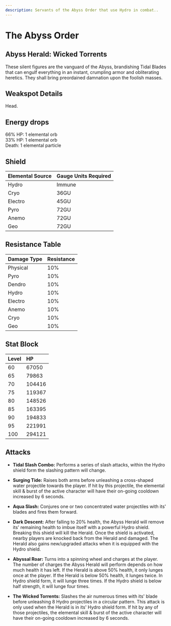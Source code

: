 ```yaml
---
description: Servants of the Abyss Order that use Hydro in combat..
---
```


# The Abyss Order

## Abyss Herald: Wicked Torrents

These silent figures are the vanguard of the Abyss, brandishing Tidal Blades that can engulf everything in an instant, crumpling armor and obliterating heretics. They shall bring preordained damnation upon the foolish masses.

## Weakspot Details

Head.  

## Energy drops

66% HP: 1 elemental orb  
33% HP: 1 elemental orb  
Death: 1 elemental particle  

## Shield 

| Elemental Source | Gauge Units Required |
| :--- | :--- |
| Hydro | Immune |
| Cryo | 36GU |
| Electro | 45GU |
| Pyro | 72GU |
| Anemo | 72GU |
| Geo | 72GU |

## Resistance Table

| Damage Type | Resistance |
| :--- | :--- |
| Physical | 10% |
| Pyro | 10% |
| Dendro | 10% |
| Hydro | 10% |
| Electro | 10% |
| Anemo | 10% |
| Cryo | 10% |
| Geo | 10% |

## Stat Block

| Level | HP |
| :--- | :--- |
| 60 | 67050 |
| 65 | 79863 |
| 70 | 104416 |
| 75 | 119367 |
| 80 | 148526 |
| 85 | 163395 |
| 90 | 194833 |
| 95 | 221991 |
| 100 | 294121 |

## Attacks  
* **Tidal Slash Combo:** Performs a series of slash attacks, within the Hydro shield form the slashing pattern will change.  

* **Surging Tide:** Raises both arms before unleashing a cross-shaped water projectile towards the player. If hit by this projectile, the elemental skill & burst of the active character will have their on-going cooldown increased by 6 seconds.

* **Aqua Slash:** Conjures one or two concentrated water projectiles with its' blades and fires them forward.

* **Dark Descent:** After falling to 20% health, the Abyss Herald will remove its' remaining health to imbue itself with a powerful Hydro shield. Breaking this shield will kill the Herald. Once the shield is activated, nearby players are knocked back from the Herald and damaged. The Herald also gains new/upgraded attacks when it is equipped with the Hydro shield.

* **Abyssal Roar:** Turns into a spinning wheel and charges at the player. The number of charges the Abyss Herald will perform depends on how much health it has left. If the Herald is above 50% health, it only lunges once at the player. If the Herald is below 50% health, it lunges twice. In Hydro shield form, it will lunge three times. If the Hydro shield is below half strength, it will lunge four times.

* **The Wicked Torrents:** Slashes the air numerous times with its' blade before unleashing 8 Hydro projectiles in a circular pattern. This attack is only used when the Herald is in its' Hydro shield form. If hit by any of those projectiles, the elemental skill & burst of the active character will have their on-going cooldown increased by 6 seconds.
